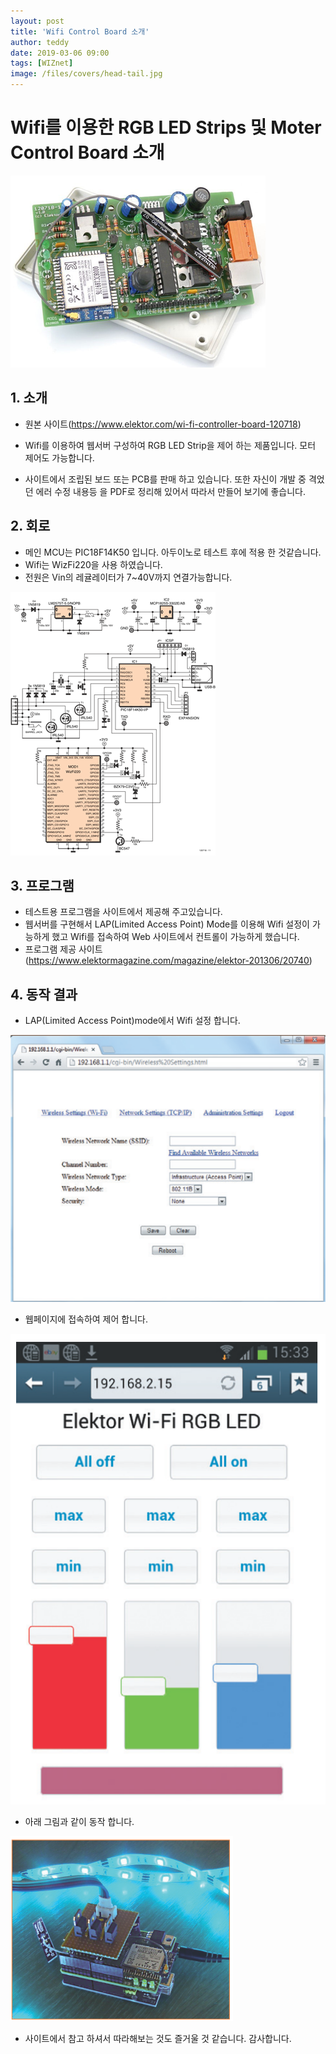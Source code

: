 ```yaml
---
layout: post
title: 'Wifi Control Board 소개'
author: teddy
date: 2019-03-06 09:00
tags: [WIZnet]
image: /files/covers/head-tail.jpg
---
```


# Wifi를 이용한 RGB LED Strips 및 Moter Control Board 소개
![Products](/files/posts/2019-03-06/Wifi_Control_Board.png)
## 1. 소개
 * 원본 사이트(https://www.elektor.com/wi-fi-controller-board-120718)

 * Wifi를 이용하여 웹서버 구성하여 RGB LED Strip을 제어 하는 제품입니다. 모터 제어도 가능합니다.
 * 사이트에서 조립된 보드 또는 PCB를 판매 하고 있습니다.
 또한 자신이 개발 중 격었던 에러 수정 내용등 을 PDF로 정리해 있어서 따라서 만들어 보기에 좋습니다.

## 2. 회로
 * 메인 MCU는 PIC18F14K50 입니다. 아두이노로 테스트 후에 적용 한 것같습니다.
 * Wifi는 WizFi220을 사용 하였습니다.
 * 전원은 Vin의 레귤레이터가 7~40V까지 연결가능합니다.

 ![Circuit](/files/posts/2019-03-06/Board_Circuit.png)

 ## 3. 프로그램
 * 테스트용 프로그램을 사이트에서 제공해 주고있습니다.
 * 웹서버를 구현해서 LAP(Limited Access Point) Mode를 이용해 Wifi 설정이 가능하게 했고 Wifi를 접속하여 Web 사이트에서 컨트롤이 가능하게 했습니다.
 * 프로그램 제공 사이트 (https://www.elektormagazine.com/magazine/elektor-201306/20740)

 ## 4. 동작 결과
 * LAP(Limited Access Point)mode에서 Wifi 설정 합니다.

 ![Web1](/files/posts/2019-03-06/web1.png)
 * 웹페이지에 접속하여 제어 합니다.

 ![Web2](/files/posts/2019-03-06/web2.png)
 * 아래 그림과 같이 동작 합니다.

 ![Result](/files/posts/2019-03-06/result.png)
 * 사이트에서 참고 하셔서 따라해보는 것도 즐거울 것 같습니다.
 감사합니다.
